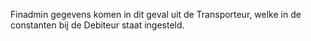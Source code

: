 Finadmin gegevens komen in dit geval uit de Transporteur, welke in de constanten bij de Debiteur staat ingesteld.
